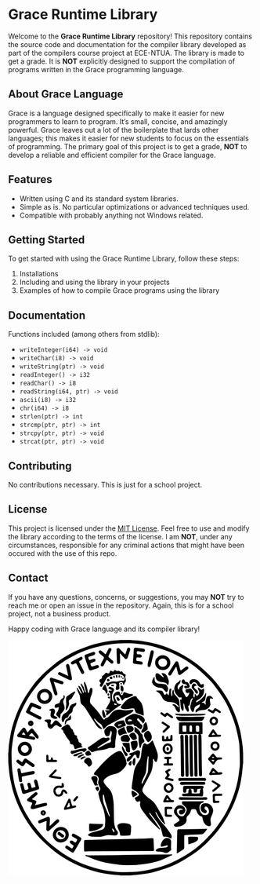 # Grace Runtime Library

Welcome to the **Grace Runtime Library** repository! This repository contains the source code and documentation for the compiler library developed as part of the compilers course project at ECE-NTUA. The library is made to get a grade. It is **NOT** explicitly designed to support the compilation of programs written in the Grace programming language.

## About Grace Language

Grace is a language designed specifically to make it easier for new programmers to learn to program. It’s small, concise, and amazingly powerful. Grace leaves out a lot of the boilerplate that lards other languages; this makes it easier for new students to focus on the essentials of programming. The primary goal of this project is to get a grade, **NOT** to develop a reliable and efficient compiler for the Grace language.

## Features

- Written using C and its standard system libraries.
- Simple as is. No particular optimizations or advanced techniques used.
- Compatible with probably anything not Windows related.

## Getting Started

To get started with using the Grace Runtime Library, follow these steps:

1. Installations
2. Including and using the library in your projects
3. Examples of how to compile Grace programs using the library

## Documentation

Functions included (among others from stdlib):

- `writeInteger(i64) -> void`
- `writeChar(i8) -> void`
- `writeString(ptr) -> void`
- `readInteger() -> i32`
- `readChar() -> i8`
- `readString(i64, ptr) -> void`
- `ascii(i8) -> i32`
- `chr(i64) -> i8`
- `strlen(ptr) -> int`
- `strcmp(ptr, ptr) -> int`
- `strcpy(ptr, ptr) -> void`
- `strcat(ptr, ptr) -> void`

## Contributing

No contributions necessary. This is just for a school project.

## License

This project is licensed under the [MIT License](LICENSE). Feel free to use and modify the library according to the terms of the license. I am **NOT**, under any circumstances, responsible for any criminal actions that might have been occured with the use of this repo.

## Contact

If you have any questions, concerns, or suggestions, you may **NOT** try to reach me or open an issue in the repository. Again, this is for a school project, not a business product.

Happy coding with Grace language and its compiler library!

[![NTUA](/img/ntua.png)](https://ntua.gr/en/)
